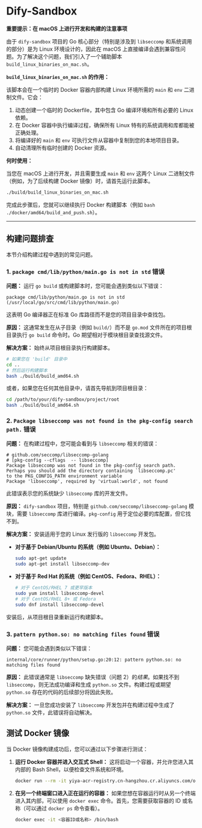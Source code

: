 # Dify-Sandbox

**重要提示：在 macOS 上进行开发和构建的注意事项**

由于 `dify-sandbox` 项目的 Go 核心部分（特别是涉及到 `libseccomp` 和系统调用的部分）是为 Linux 环境设计的，因此在 macOS 上直接编译会遇到兼容性问题。为了解决这个问题，我们引入了一个辅助脚本 `build_linux_binaries_on_mac.sh`。

**`build_linux_binaries_on_mac.sh` 的作用：**

该脚本会在一个临时的 Docker 容器内部构建 Linux 环境所需的 `main` 和 `env` 二进制文件。它会：
1.  动态创建一个临时的 Dockerfile，其中包含 Go 编译环境和所有必要的 Linux 依赖。
2.  在 Docker 容器中执行编译过程，确保所有 Linux 特有的系统调用和库都能被正确处理。
3.  将编译好的 `main` 和 `env` 可执行文件从容器中复制到您的本地项目目录。
4.  自动清理所有临时创建的 Docker 资源。

**何时使用：**

当您在 macOS 上进行开发，并且需要生成 `main` 和 `env` 这两个 Linux 二进制文件（例如，为了后续构建 Docker 镜像）时，请首先运行此脚本。

```bash
./build/build_linux_binaries_on_mac.sh
```

完成此步骤后，您就可以继续执行 Docker 构建脚本（例如 `bash ./docker/amd64/build_and_push.sh`）。

---

## 构建问题排查

本节介绍构建过程中遇到的常见问题。

### 1. `package cmd/lib/python/main.go is not in std` 错误

**问题：**
运行 `go build` 或构建脚本时，您可能会遇到类似以下错误：
```
package cmd/lib/python/main.go is not in std (/usr/local/go/src/cmd/lib/python/main.go)
```
这表明 Go 编译器正在标准 Go 库路径而不是您的项目目录中查找包。

**原因：**
这通常发生在从子目录（例如 `build/`）而不是 `go.mod` 文件所在的项目根目录执行 `go build` 命令时。Go 期望相对于模块根目录查找源文件。

**解决方案：**
始终从项目根目录执行构建脚本。

```bash
# 如果您在 'build' 目录中
cd ..
# 然后运行构建脚本
bash ./build/build_amd64.sh
```
或者，如果您在任何其他目录中，请首先导航到项目根目录：
```bash
cd /path/to/your/dify-sandbox/project/root
bash ./build/build_amd64.sh
```

### 2. `Package libseccomp was not found in the pkg-config search path.` 错误

**问题：**
在构建过程中，您可能会看到与 `libseccomp` 相关的错误：
```
# github.com/seccomp/libseccomp-golang
# [pkg-config --cflags  -- libseccomp]
Package libseccomp was not found in the pkg-config search path.
Perhaps you should add the directory containing `libseccomp.pc'
to the PKG_CONFIG_PATH environment variable
Package 'libseccomp', required by 'virtual:world', not found
```
此错误表示您的系统缺少 `libseccomp` 库的开发文件。

**原因：**
`dify-sandbox` 项目，特别是 `github.com/seccomp/libseccomp-golang` 模块，需要 `libseccomp` 库进行编译。`pkg-config` 用于定位必要的库配置，但它找不到。

**解决方案：**
安装适用于您的 Linux 发行版的 `libseccomp` 开发包。

*   **对于基于 Debian/Ubuntu 的系统（例如 Ubuntu、Debian）：**
    ```bash
    sudo apt-get update
    sudo apt-get install libseccomp-dev
    ```
*   **对于基于 Red Hat 的系统（例如 CentOS、Fedora、RHEL）：**
    ```bash
    # 对于 CentOS/RHEL 7 或更早版本
    sudo yum install libseccomp-devel
    # 对于 CentOS/RHEL 8+ 或 Fedora
    sudo dnf install libseccomp-devel
    ```
安装后，从项目根目录重新运行构建脚本。

### 3. `pattern python.so: no matching files found` 错误

**问题：**
您可能会遇到类似以下错误：
```
internal/core/runner/python/setup.go:20:12: pattern python.so: no matching files found
```

**原因：**
此错误通常是 `libseccomp` 缺失错误（问题 2）的*结果*。如果找不到 `libseccomp`，则无法成功编译和生成 `python.so` 文件。构建过程或期望 `python.so` 存在的代码的后续部分将因此失败。

**解决方案：**
一旦您成功安装了 `libseccomp` 开发包并在构建过程中生成了 `python.so` 文件，此错误将自动解决。

## 测试 Docker 镜像

当 Docker 镜像构建成功后，您可以通过以下步骤进行测试：

1.  **运行 Docker 容器并进入交互式 Shell：**
    这将启动一个容器，并允许您进入其内部的 Bash Shell，以便检查文件系统和环境。

    ```bash
    docker run --rm -it yiya-acr-registry.cn-hangzhou.cr.aliyuncs.com/open/dify-sandbox:0.2.12.202507031523 /bin/bash
    ```

2.  **在另一个终端窗口进入正在运行的容器：**
    如果您想在容器运行时从另一个终端进入其内部，可以使用 `docker exec` 命令。首先，您需要获取容器的 ID 或名称（可以通过 `docker ps` 命令查看）。

    ```bash
    docker exec -it <容器ID或名称> /bin/bash
    ```